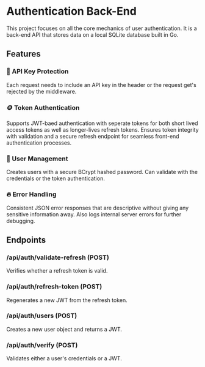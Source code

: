 # Authentication Back-End
This project focuses on all the core mechanics of user authentication. It is a back-end API that stores data on a local SQLite database built in Go.

## Features
### 🔐 API Key Protection
Each request needs to include an API key in the header or the request get's rejected by the middleware.

### 🪙 Token Authentication
Supports JWT-baed authentication with seperate tokens for both short lived access tokens as well as longer-lives refresh tokens.
Ensures token integrity with validation and a secure refresh endpoint for seamless front-end authentication processes.

### 👤 User Management
Creates users with a secure BCrypt hashed password. Can validate with the credentials or the token authentication.

### 🔥 Error Handling
Consistent JSON error responses that are descriptive without giving any sensitive information away. Also logs
internal server errors for further debugging.

## Endpoints
### /api/auth/validate-refresh (POST)
Verifies whether a refresh token is valid.

### /api/auth/refresh-token (POST)
Regenerates a new JWT from the refresh token.

### /api/auth/users (POST)
Creates a new user object and returns a JWT.

### /api/auth/verify (POST)
Validates either a user's credentials or a JWT.
